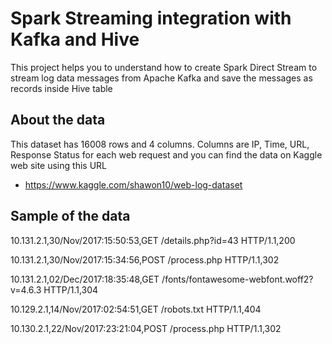 # Spark Streaming integration with Kafka and Hive
This project helps you to understand how to create Spark Direct Stream to stream log data messages 
from Apache Kafka and save the messages as records inside Hive table  

## About the data

This dataset has 16008 rows and 4 columns. Columns are IP, Time, URL, Response Status for each web request
and you can find the data on Kaggle web site using this URL 

* https://www.kaggle.com/shawon10/web-log-dataset
 
## Sample of the data

10.131.2.1,30/Nov/2017:15:50:53,GET /details.php?id=43 HTTP/1.1,200

10.131.2.1,30/Nov/2017:15:34:56,POST /process.php HTTP/1.1,302

10.131.2.1,02/Dec/2017:18:35:48,GET /fonts/fontawesome-webfont.woff2?v=4.6.3 HTTP/1.1,304

10.129.2.1,14/Nov/2017:02:54:51,GET /robots.txt HTTP/1.1,404

10.130.2.1,22/Nov/2017:23:21:04,POST /process.php HTTP/1.1,302

